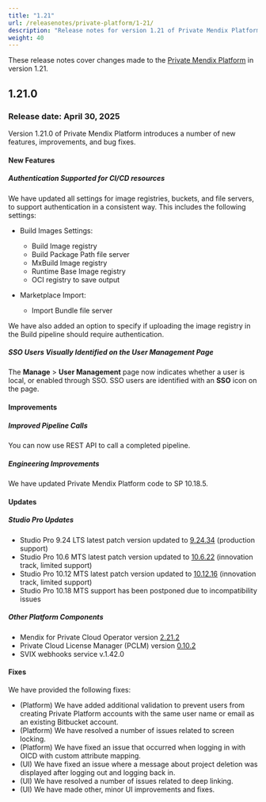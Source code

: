 ```yaml
---
title: "1.21"
url: /releasenotes/private-platform/1-21/
description: "Release notes for version 1.21 of Private Mendix Platform"
weight: 40
---
```


These release notes cover changes made to the [Private Mendix Platform](/private-mendix-platform/) in version 1.21.

## 1.21.0

### Release date: April 30, 2025

Version 1.21.0 of Private Mendix Platform introduces a number of new features, improvements, and bug fixes.

#### New Features

##### Authentication Supported for CI/CD resources

We have updated all settings for image registries, buckets, and file servers, to support authentication in a consistent way. This includes the following settings:

* Build Images Settings:

    * Build Image registry
    * Build Package Path file server
    * MxBuild Image registry
    * Runtime Base Image registry
    * OCI registry to save output

* Marketplace Import:

    * Import Bundle file server

We have also added an option to specify if uploading the image registry in the Build pipeline should require authentication.

##### SSO Users Visually Identified on the User Management Page

The **Manage** > **User Management** page now indicates whether a user is local, or enabled through SSO. SSO users are identified with an **SSO** icon on the page.

#### Improvements

##### Improved Pipeline Calls

You can now use REST API to call a completed pipeline.

##### Engineering Improvements

We have updated Private Mendix Platform code to SP 10.18.5.

#### Updates

##### Studio Pro Updates

* Studio Pro 9.24 LTS latest patch version updated to [9.24.34](/releasenotes/studio-pro/9.24/#92434) (production support)
* Studio Pro 10.6 MTS latest patch version updated to [10.6.22](/releasenotes/studio-pro/10.6/#10621) (innovation track, limited support)
* Studio Pro 10.12 MTS latest patch version updated to [10.12.16](/releasenotes/studio-pro/10.12/#101216) (innovation track, limited support)
* Studio Pro 10.18 MTS support has been postponed due to incompatibility issues

##### Other Platform Components

* Mendix for Private Cloud Operator version [2.21.2](/releasenotes/developer-portal/mendix-for-private-cloud/#2.21.2)
* Private Cloud License Manager (PCLM) version [0.10.2](/releasenotes/developer-portal/mendix-for-private-cloud/#license-manager-cli-v0102)
* SVIX webhooks service v.1.42.0

#### Fixes

We have provided the following fixes:

* (Platform) We have added additional validation to prevent users from creating Private Platform accounts with the same user name or email as an existing Bitbucket account.
* (Platform) We have resolved a number of issues related to screen locking.
* (Platform) We have fixed an issue that occurred when logging in with OICD with custom attribute mapping.
* (UI) We have fixed an issue where a message about project deletion was displayed after logging out and logging back in.
* (UI) We have resolved a number of issues related to deep linking.
* (UI) We have made other, minor UI improvements and fixes.
